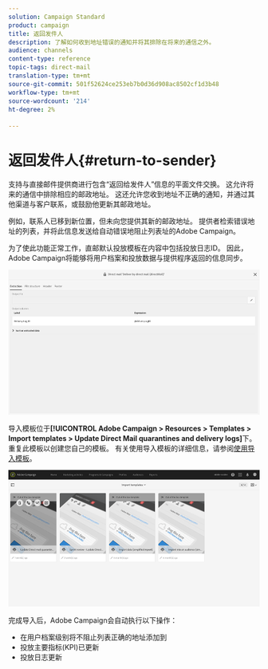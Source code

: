 ```yaml
---
solution: Campaign Standard
product: campaign
title: 返回发件人
description: 了解如何收到地址错误的通知并将其排除在将来的通信之外。
audience: channels
content-type: reference
topic-tags: direct-mail
translation-type: tm+mt
source-git-commit: 501f52624ce253eb7b0d36d908ac8502cf1d3b48
workflow-type: tm+mt
source-wordcount: '214'
ht-degree: 2%

---
```



# 返回发件人{#return-to-sender}

支持与直接邮件提供商进行包含“返回给发件人”信息的平面文件交换。 这允许将来的通信中排除相应的邮政地址。 这还允许您收到地址不正确的通知，并通过其他渠道与客户联系，或鼓励他更新其邮政地址。

例如，联系人已移到新位置，但未向您提供其新的邮政地址。 提供者检索错误地址的列表，并将此信息发送给自动错误地阻止列表址的Adobe Campaign。

为了使此功能正常工作，直邮默认投放模板在内容中包括投放日志ID。 因此，Adobe Campaign将能够将用户档案和投放数据与提供程序返回的信息同步。

![](assets/direct_mail_return_sender_1.png)

导入模板位于&#x200B;**[!UICONTROL Adobe Campaign > Resources > Templates > Import templates > Update Direct Mail quarantines and delivery logs]**&#x200B;下。 重复此模板以创建您自己的模板。 有关使用导入模板的详细信息，请参阅[使用导入模板](../../automating/using/importing-data-with-import-templates.md#setting-up-import-templates)。

![](assets/direct_mail_return_sender_2.png)

完成导入后，Adobe Campaign会自动执行以下操作：

* 在用户档案级别将不阻止列表正确的地址添加到
* 投放主要指标(KPI)已更新
* 投放日志更新
